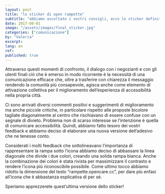 ```yaml
---
layout: post
title: "lo sticker di open rampette"
subtitle: "abbiamo ascoltato i vostri consigli, ecco lo sticker definitivo"
date: 2017-08-01
image: "/assets/images/final_sticker.jpg"
categories: ["comunicazione"]
by: "Valeria"
excerpt:
lang: en
ref:
published: true
---
```


Attraverso questi momenti di confronto, il dialogo con i negozianti e con gli utenti finali ciò che è emerso in modo ricorrente è la necessità di una comunicazione efficace che, oltre a  trasferire con chiarezza  il messaggio rendendo la comunità più consapevole, agisca anche come elemento di attivazione collettiva per il miglioramento dell’esperienza di accessibilità nella propria città.

Ci sono arrivati diversi commenti positivi e suggerimenti di miglioramento ma anche piccole critiche, in particolare rispetto alle proposte bicolore tagliate diagonalmente al centro che rischiavano di essere confuse con un segnale di divieto. Problema non di scarso interesse se l’intenzione è quella di comunicare accessibilità.
Quindi, abbiamo fatto tesoro dei vostri feedback e abbiamo deciso di elaborare una nuova versione dell’adesivo che ne tenesse conto.

Considerati i molti feedback che sottolineavano l’importanza di rappresentare la rampa sotto l’icona abbiamo deciso di abbassare la linea diagonale che divide i due colori, creando una solida rampa bianca.
Anche la combinazione dei colori è stata rivista per massimizzare il contrasto e rendere l’icona più riconoscibile possibile.
Come ultimo tocco abbiamo ridotto la dimensione del testo “rampette.opencare.cc”, per dare più enfasi all’icona che è abbastanza esplicativa di per sé.

Speriamo apprezzerete quest’ultima versione dello sticker!
